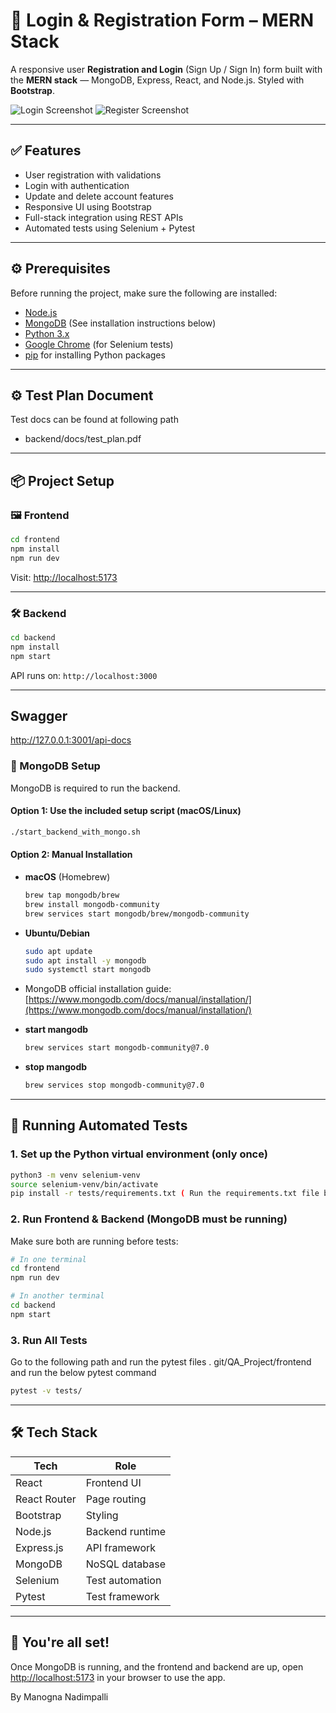 
# 🔐 Login & Registration Form – MERN Stack

A responsive user **Registration and Login** (Sign Up / Sign In) form built with the **MERN stack** — MongoDB, Express, React, and Node.js. Styled with **Bootstrap**.

![Login Screenshot](https://github.com/AkshataGanbote/Registration_Login_Form_MERN_Stack/assets/117456092/442bbe2d-cda7-4d5c-a156-9e9cc9b3f108)
![Register Screenshot](https://github.com/AkshataGanbote/Registration_Login_Form_MERN_Stack/assets/117456092/01b04452-4e8b-4a24-b680-28c93f2c7550)

---

## ✅ Features

- User registration with validations
- Login with authentication
- Update and delete account features
- Responsive UI using Bootstrap
- Full-stack integration using REST APIs
- Automated tests using Selenium + Pytest

---

## ⚙️ Prerequisites

Before running the project, make sure the following are installed:

- [Node.js](https://nodejs.org/en/download)
- [MongoDB](https://www.mongodb.com/try/download/community) (See installation instructions below)
- [Python 3.x](https://www.python.org/downloads/)
- [Google Chrome](https://www.google.com/chrome/) (for Selenium tests)
- [pip](https://pip.pypa.io/en/stable/installation/) for installing Python packages

---

## ⚙️ Test Plan Document
Test docs can be found at following path 

- backend/docs/test_plan.pdf
---

## 📦 Project Setup

### 🖼 Frontend

```bash
cd frontend
npm install
npm run dev
```

Visit: [http://localhost:5173](http://localhost:5173)

---

### 🛠 Backend

```bash
cd backend
npm install
npm start
```

API runs on: `http://localhost:3000`

---

## Swagger
http://127.0.0.1:3001/api-docs

### 🍃 MongoDB Setup

MongoDB is required to run the backend.

#### Option 1: Use the included setup script (macOS/Linux)
```bash
./start_backend_with_mongo.sh
```

#### Option 2: Manual Installation

- **macOS** (Homebrew)
  ```bash
  brew tap mongodb/brew
  brew install mongodb-community
  brew services start mongodb/brew/mongodb-community
  ```

- **Ubuntu/Debian**
  ```bash
  sudo apt update
  sudo apt install -y mongodb
  sudo systemctl start mongodb
  ```

- MongoDB official installation guide: [https://www.mongodb.com/docs/manual/installation/](https://www.mongodb.com/docs/manual/installation/)


- **start mangodb**
  ```bash
  brew services start mongodb-community@7.0
  ```
- **stop mangodb**
  ```bash
  brew services stop mongodb-community@7.0
  ```

---

## 🧪 Running Automated Tests

### 1. Set up the Python virtual environment (only once)
```bash
python3 -m venv selenium-venv
source selenium-venv/bin/activate
pip install -r tests/requirements.txt ( Run the requirements.txt file by following the path backend/tests/requirements.txt)
```

### 2. Run Frontend & Backend (MongoDB must be running)
Make sure both are running before tests:

```bash
# In one terminal
cd frontend
npm run dev

# In another terminal
cd backend
npm start
```

### 3. Run All Tests

Go to the following path and run the pytest files .
git/QA_Project/frontend and run the below pytest command

```bash
pytest -v tests/
```

---

## 🛠️ Tech Stack

| Tech        | Role          |
|-------------|---------------|
| React       | Frontend UI   |
| React Router| Page routing  |
| Bootstrap   | Styling       |
| Node.js     | Backend runtime |
| Express.js  | API framework |
| MongoDB     | NoSQL database |
| Selenium    | Test automation |
| Pytest      | Test framework |

---

## 🎉 You're all set!

Once MongoDB is running, and the frontend and backend are up, open [http://localhost:5173](http://localhost:5173) in your browser to use the app.

By
Manogna Nadimpalli
